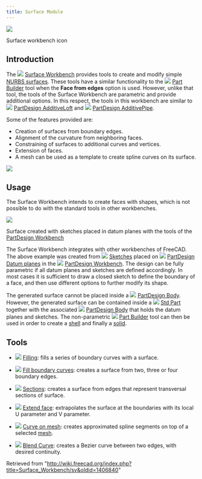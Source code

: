 ```yaml
---
title: Surface Module
---
```


![](/images/Workbench_Surface.svg)

Surface workbench icon

## Introduction

The ![](/images/Workbench_Surface.svg) [Surface Workbench](/Surface_Workbench "Surface Workbench") provides tools to create and modify simple [NURBS surfaces](https://en.wikipedia.org/wiki/Non-uniform_rational_B-spline). These tools have a similar functionality to the ![](/images/Part_Builder.svg) [Part Builder](/Part_Builder "Part Builder") tool when the **Face from edges** option is used. However, unlike that tool, the tools of the Surface Workbench are parametric and provide additional options. In this respect, the tools in this workbench are similar to ![](/images/PartDesign_AdditiveLoft.svg) [PartDesign AdditiveLoft](/PartDesign_AdditiveLoft "PartDesign AdditiveLoft") and ![](/images/PartDesign_AdditivePipe.svg) [PartDesign AdditivePipe](/PartDesign_AdditivePipe "PartDesign AdditivePipe").

Some of the features provided are:

- Creation of surfaces from boundary edges.
- Alignment of the curvature from neighboring faces.
- Constraining of surfaces to additional curves and vertices.
- Extension of faces.
- A mesh can be used as a template to create spline curves on its surface.

![](/images/Surface_example.png)

## Usage

The Surface Workbench intends to create faces with shapes, which is not possible to do with the standard tools in other workbenches.

![](/images/Toy_Duck.png)

Surface created with sketches placed in datum planes with the tools of the [PartDesign Workbench](/PartDesign_Workbench "PartDesign Workbench")

The Surface Workbench integrates with other workbenches of FreeCAD. The above example was created from ![](/images/Sketcher_NewSketch.svg) [Sketches](/Sketch "Sketch") placed on ![](/images/PartDesign_Plane.svg) [PartDesign Datum planes](/PartDesign_Plane "PartDesign Plane") in the ![](/images/Workbench_PartDesign.svg) [PartDesign Workbench](/PartDesign_Workbench "PartDesign Workbench"). The design can be fully parametric if all datum planes and sketches are defined accordingly. In most cases it is sufficient to draw a closed sketch to define the boundary of a face, and then use different options to further modify its shape.

The generated surface cannot be placed inside a ![](/images/PartDesign_Body.svg) [PartDesign Body](/PartDesign_Body "PartDesign Body"). However, the generated surface can be contained inside a ![](/images/Std_Part.svg) [Std Part](/Std_Part "Std Part") together with the associated ![](/images/PartDesign_Body.svg) [PartDesign Body](/PartDesign_Body "PartDesign Body") that holds the datum planes and sketches. The non-parametric ![](/images/Part_Builder.svg) [Part Builder](/Part_Builder "Part Builder") tool can then be used in order to create a [shell](/Glossary#Shell "Glossary") and finally a [solid](/Glossary#Solid "Glossary").

## Tools

- ![](/images/Surface_Filling.svg) [Filling](/Surface_Filling "Surface Filling"): fills a series of boundary curves with a surface.

- ![](/images/Surface_GeomFillSurface.svg) [Fill boundary curves](/Surface_GeomFillSurface "Surface GeomFillSurface"): creates a surface from two, three or four boundary edges.

- ![](/images/Surface_Sections.svg) [Sections](/Surface_Sections "Surface Sections"): creates a surface from edges that represent transversal sections of surface.

- ![](/images/Surface_ExtendFace.svg) [Extend face](/Surface_ExtendFace "Surface ExtendFace"): extrapolates the surface at the boundaries with its local U parameter and V parameter.

- ![](/images/Surface_CurveOnMesh.svg) [Curve on mesh](/Surface_CurveOnMesh "Surface CurveOnMesh"): creates approximated spline segments on top of a selected [mesh](/Mesh_Workbench "Mesh Workbench").

- ![](/images/Surface_BlendCurve.svg) [Blend Curve](/Surface_BlendCurve "Surface BlendCurve"): creates a Bezier curve between two edges, with desired continuity.

Retrieved from "<http://wiki.freecad.org/index.php?title=Surface_Workbench/sv&oldid=1406840>"
